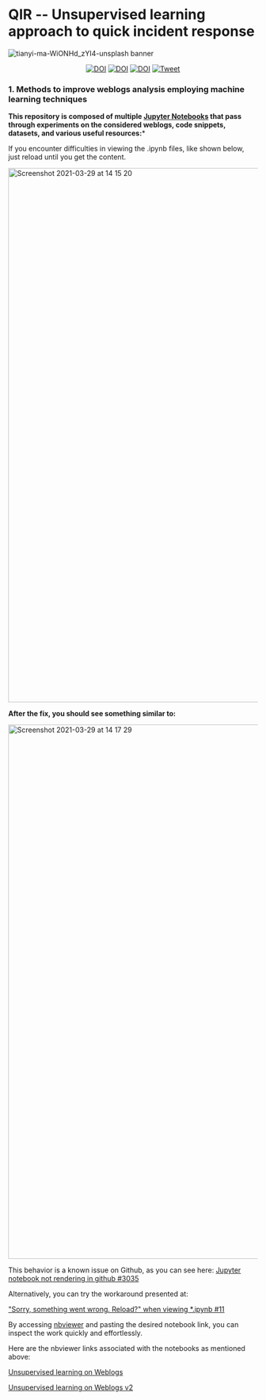 # QIR -- Unsupervised learning approach to quick incident response

![tianyi-ma-WiONHd_zYI4-unsplash banner](https://user-images.githubusercontent.com/69745175/121303210-7e8a2680-c903-11eb-822c-14185a9182ff.jpg)

<p align="center">
  <a href="https://doi.org/10.5281/zenodo.4915651"><img src="https://zenodo.org/badge/DOI/10.5281/zenodo.4915651.svg" alt="DOI"></a>
  <a href="https://doi.org/10.1109/COMM48946.2020.9141989"><img src="https://zenodo.org/badge/DOI/10.5281/zenodo.4915653.svg" alt="DOI"></a>
  <a href="https://doi.org/10.1109/ECAI50035.2020.9223163"><img src="https://zenodo.org/badge/DOI/10.5281/zenodo.4915653.svg" alt="DOI"></a>
  <a href="https://twitter.com/intent/tweet?text=Useful+Snippets+for+Quick+Incident+Response+on+weblogs&amp;url=https%3A%2F%2Fgithub.com%2Fctinnil%2FQIR.git&amp;via=ctinnil">
      <img src="https://img.shields.io/twitter/url?url=https%3A%2F%2Fgithub.com%2Fctinnil%2FQIR.git" alt="Tweet">
  </a>
</p>

### 1. Methods to improve weblogs analysis employing machine learning techniques

**This repository is composed of multiple [Jupyter Notebooks](https://jupyter.org/try) that pass through experiments on the considered weblogs, code snippets, datasets, and various useful resources:***

If you encounter difficulties in viewing the .ipynb files, like shown below, just reload until you get the content. 

<img width="1079" alt="Screenshot 2021-03-29 at 14 15 20" src="https://user-images.githubusercontent.com/69745175/119089241-847e9d00-ba12-11eb-9cd4-cc71bcc060c3.png">

**After the fix, you should see something similar to:**

<img width="1079" alt="Screenshot 2021-03-29 at 14 17 29" src="https://user-images.githubusercontent.com/69745175/119089274-9102f580-ba12-11eb-8f65-559d63b42e97.png">

This behavior is a known issue on Github, as you can see here: [Jupyter notebook not rendering in github #3035](https://github.com/jupyter/notebook/issues/3035)

Alternatively, you can try the workaround presented at: 

["Sorry, something went wrong. Reload?" when viewing *.ipynb #11](https://github.com/iurisegtovich/PyTherm-applied-thermodynamics/issues/11)

By accessing [nbviewer](https://nbviewer.jupyter.org/) and pasting the desired notebook link, you can inspect the work quickly and effortlessly. 

Here are the nbviewer links associated with the notebooks as mentioned above:

[Unsupervised learning on Weblogs](https://nbviewer.jupyter.org/github/ctinnil/QIR/blob/master/unsupervised-learning-on-web-logs.ipynb)

[Unsupervised learning on Weblogs v2](https://nbviewer.jupyter.org/github/ctinnil/QIR/blob/master/unsupervised-learning-on-web-logs-v2.ipynb)
